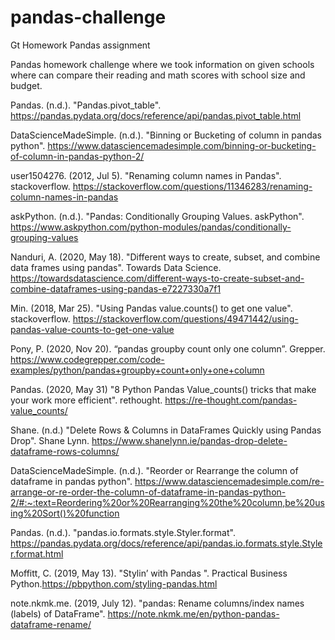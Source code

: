 # pandas-challenge
Gt Homework Pandas assignment

Pandas homework challenge where we took information on given schools where can compare their reading and math scores with school size and budget.


Pandas. (n.d.). "Pandas.pivot_table". https://pandas.pydata.org/docs/reference/api/pandas.pivot_table.html

DataScienceMadeSimple. (n.d.). "Binning or Bucketing of column in pandas python". https://www.datasciencemadesimple.com/binning-or-bucketing-of-column-in-pandas-python-2/

user1504276. (2012, Jul 5). "Renaming column names in Pandas". stackoverflow. https://stackoverflow.com/questions/11346283/renaming-column-names-in-pandas

askPython. (n.d.). "Pandas: Conditionally Grouping Values. askPython". https://www.askpython.com/python-modules/pandas/conditionally-grouping-values

Nanduri, A. (2020, May 18). "Different ways to create, subset, and combine data frames using pandas". Towards Data Science. https://towardsdatascience.com/different-ways-to-create-subset-and-combine-dataframes-using-pandas-e7227330a7f1

Min. (2018, Mar 25). "Using Pandas value.counts() to get one value". stackoverflow. https://stackoverflow.com/questions/49471442/using-pandas-value-counts-to-get-one-value

Pony, P. (2020, Nov 20). “pandas groupby count only one column”. Grepper. https://www.codegrepper.com/code-examples/python/pandas+groupby+count+only+one+column

Pandas. (2020, May 31) "8 Python Pandas Value_counts() tricks that make your work more efficient". rethought. https://re-thought.com/pandas-value_counts/

Shane. (n.d.) "Delete Rows & Columns in DataFrames Quickly using Pandas Drop". Shane Lynn. https://www.shanelynn.ie/pandas-drop-delete-dataframe-rows-columns/

DataScienceMadeSimple. (n.d.). "Reorder or Rearrange the column of dataframe in pandas python". https://www.datasciencemadesimple.com/re-arrange-or-re-order-the-column-of-dataframe-in-pandas-python-2/#:~:text=Reordering%20or%20Rearranging%20the%20column,be%20using%20Sort()%20function

Pandas. (n.d.). "pandas.io.formats.style.Styler.format". https://pandas.pydata.org/docs/reference/api/pandas.io.formats.style.Styler.format.html

Moffitt, C. (2019, May 13). "Stylin’ with Pandas ". Practical Business Python.https://pbpython.com/styling-pandas.html

note.nkmk.me. (2019, July 12). "pandas: Rename columns/index names (labels) of DataFrame".  https://note.nkmk.me/en/python-pandas-dataframe-rename/

